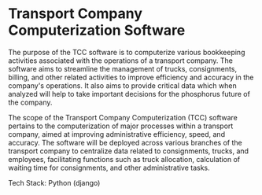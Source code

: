 # Transport Company Computerization Software

The purpose of the TCC software is to computerize various bookkeeping activities
associated with the operations of a transport company. The software aims to streamline
the management of trucks, consignments, billing, and other related activities to improve
efficiency and accuracy in the company's operations. It also aims to provide critical data
which when analyzed will help to take important decisions for the phosphorus future of the
company.


The scope of the Transport Company Computerization (TCC) software pertains to the
computerization of major processes within a transport company, aimed at improving
administrative efficiency, speed, and accuracy. The software will be deployed across
various branches of the transport company to centralize data related to consignments,
trucks, and employees, facilitating functions such as truck allocation, calculation of
waiting time for consignments, and other administrative tasks.


Tech Stack: Python (django)
